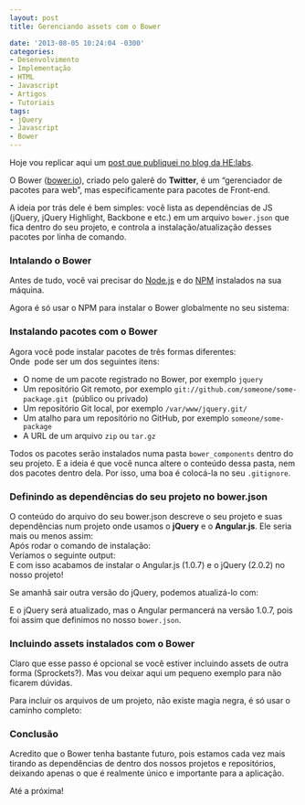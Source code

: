 ```yaml
---
layout: post
title: Gerenciando assets com o Bower

date: '2013-08-05 10:24:04 -0300'
categories:
- Desenvolvimento
- Implementação
- HTML
- Javascript
- Artigos
- Tutoriais
tags:
- jQuery
- Javascript
- Bower
---
```

Hoje vou replicar aqui um <a href="http://helabs.com.br/blog/2013/07/08/gerenciando-assets-com-o-bower/">post que publiquei no blog da HE:labs</a>.

O Bower (<a href="http://bower.io/">bower.io</a>), criado pelo galerê do <strong>Twitter</strong>, é um “gerenciador de pacotes para web”, mas especificamente para pacotes de Front-end.

A ideia por trás dele é bem simples: você lista as dependências de JS (jQuery, jQuery Highlight, Backbone e etc.) em um arquivo <code>bower.json</code> que fica dentro do seu projeto, e controla a instalação/atualização desses pacotes por linha de comando.

<h3>Intalando o Bower</h3>
Antes de tudo, você vai precisar do <a href="http://nodejs.org/">Node.js</a> e do <a href="http://npmjs.org/">NPM</a> instalados na sua máquina.

Agora é só usar o NPM para instalar o Bower globalmente no seu sistema:

<div data-gist-id="6155753" data-gist-show-loading="false"></div>
<h3>Instalando pacotes com o Bower</h3>
Agora você pode instalar pacotes de três formas diferentes:

<div data-gist-id="6155762" data-gist-show-loading="false"></div>
Onde <code><package></code> pode ser um dos seguintes itens:

<ul>
<li>O nome de um pacote registrado no Bower, por exemplo <code>jquery</code></li>
<li>Um repositório Git remoto, por exemplo <code>git://github.com/someone/some-package.git </code>(público ou privado)</li>
<li>Um repositório Git local, por exemplo <code>/var/www/jquery.git/</code></li>
<li>Um atalho para um repositório no GitHub, por exemplo <code>someone/some-package</code></li>
<li>A URL de um arquivo <code>zip</code> ou <code>tar.gz</code></li>
</ul>
Todos os pacotes serão instalados numa pasta <code>bower_components</code> dentro do seu projeto. E a ideia é que você nunca altere o conteúdo dessa pasta, nem dos pacotes dentro dela. Por isso, uma boa é colocá-la no seu <code>.gitignore</code>.

<h3>Definindo as dependências do seu projeto no bower.json</h3>
O conteúdo do arquivo do seu bower.json descreve o seu projeto e suas dependências num projeto onde usamos o <strong>jQuery</strong> e o <strong>Angular.js</strong>. Ele seria mais ou menos assim:

<div data-gist-id="6155766" data-gist-show-loading="false"></div>
Após rodar o comando de instalação:

<div data-gist-id="6155768" data-gist-show-loading="false"></div>
Veríamos o seguinte output:

<div data-gist-id="6155770" data-gist-show-loading="false"></div>
E com isso acabamos de instalar o Angular.js (1.0.7) e o jQuery (2.0.2) no nosso projeto!

Se amanhã sair outra versão do jQuery, podemos atualizá-lo com:

<div data-gist-id="6155868" data-gist-show-loading="false"></div>
E o jQuery será atualizado, mas o Angular permancerá na versão 1.0.7, pois foi assim que definimos no nosso <code>bower.json</code>.

<h3>Incluindo assets instalados com o Bower</h3>
Claro que esse passo é opcional se você estiver incluindo assets de outra forma (Sprockets?). Mas vou deixar aqui um pequeno exemplo para não ficarem dúvidas.

Para incluir os arquivos de um projeto, não existe magia negra, é só usar o caminho completo:

<div data-gist-id="6155880" data-gist-show-loading="false"></div>
<h3>Conclusão</h3>
Acredito que o Bower tenha bastante futuro, pois estamos cada vez mais tirando as dependências de dentro dos nossos projetos e repositórios, deixando apenas o que é realmente único e importante para a aplicação.

Até a próxima!

